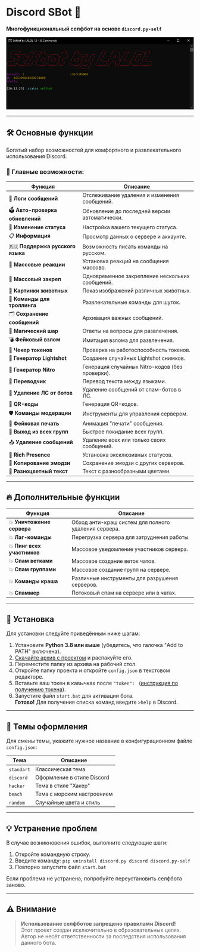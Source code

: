 # Discord SBot 🎩  
**Многофункциональный селфбот на основе `discord.py-self`**

![Banner](https://github.com/CrimeMoot/SBot/raw/master/cogs/screenshot.png)

---

## 🛠 Основные функции  
Богатый набор возможностей для комфортного и развлекательного использования Discord.

### 🚀 Главные возможности:

| Функция                   | Описание                                                                 |
|---------------------------|-------------------------------------------------------------------------|
| 📝 **Логи сообщений**      | Отслеживание удаления и изменения сообщений.                            |
| 🗳 **Авто-проверка обновлений** | Обновление до последней версии автоматически.                    |
| 📲 **Изменение статуса**   | Настройка вашего текущего статуса.                                     |
| 📋 **Информация**          | Просмотр данных о сервере и аккаунте.                                  |
| 🇷🇺 **Поддержка русского языка** | Возможность писать команды на русском.                          |
| 🤩 **Массовые реакции**    | Установка реакций на сообщения массово.                               |
| 📎 **Массовый закреп**     | Одновременное закрепление нескольких сообщений.                        |
| 🦊 **Картинки животных**   | Показ изображений различных животных.                                 |
| 🐒 **Команды для троллинга** | Развлекательные команды для шуток.                                |
| 🗂 **Сохранение сообщений** | Архивация важных сообщений.                                           |
| 🔮 **Магический шар**      | Ответы на вопросы для развлечения.                                     |
| 💣 **Фейковый взлом**      | Имитация взлома для развлечения.                                      |
| 💽 **Чекер токенов**       | Проверка на работоспособность токенов.                                |
| 📸 **Генератор Lightshot** | Создание случайных Lightshot снимков.                                |
| 💽 **Генератор Nitro**     | Генерация случайных Nitro-кодов (без проверки).                      |
| 📑 **Переводчик**          | Перевод текста между языками.                                         |
| 🤖 **Удаление ЛС от ботов**| Удаление сообщений от спам-ботов в ЛС.                               |
| 🔎 **QR-коды**             | Генерация QR-кодов.                                                  |
| 🛡 **Команды модерации**   | Инструменты для управления сервером.                                  |
| 🔏 **Фейковая печать**     | Анимация "печати" сообщения.                                         |
| 🚬 **Выход из всех групп** | Быстрое покидание всех групп.                                        |
| 📤 **Удаление сообщений**  | Удаление всех или только своих сообщений.                            |
| 📱 **Rich Presence**       | Установка эксклюзивных статусов.                                     |
| 🐾 **Копирование эмодзи**  | Сохранение эмодзи с других серверов.                                  |
| 🌈 **Разноцветный текст**  | Текст с разнообразными цветами.                                       |

---

## 🔥 Дополнительные функции

| Функция                | Описание                                                                  |
|------------------------|--------------------------------------------------------------------------|
| 💥 **Уничтожение сервера**   | Обход анти-краш систем для полного удаления сервера.                   |
| 💥 **Лаг-команды**            | Перегрузка сервера для затруднения работы.                           |
| 💥 **Пинг всех участников**   | Массовое уведомление участников сервера.                              |
| 💥 **Спам ветками**           | Массовое создание веток чатов.                                        |
| 💥 **Спам группами**          | Массовое создание групп на сервере.                                   |
| 💥 **Команды краша**          | Различные инструменты для разрушения серверов.                         |
| 💥 **Спаммер**                | Потоковый спам на сервере или в чатах.                                |

---

## 🔧 Установка

Для установки следуйте приведённым ниже шагам:
1. Установите **Python 3.8 или выше** (убедитесь, что галочка "Add to PATH" включена).                              
2. [Скачайте архив с проектом](https://github.com/CrimeMoot/SBot) и распакуйте его.                   
3. Переместите папку из архива на рабочий стол.                                                                     
4. Откройте папку проекта и откройте `config.json` в текстовом редакторе.                                          
5. Вставьте ваш токен в кавычках после `"token": ` ([инструкция по получению токена](https://youtu.be/9eE39IGQNcs)). 
6. Запустите файл `start.bat` для активации бота.                                                                   
**Готово!** Для получения списка команд введите `>help` в Discord.                                               

---

## 🎨 Темы оформления

Для смены темы, укажите нужное название в конфигурационном файле `config.json`:

| Тема      | Описание                |
|-----------|--------------------------|
| `standart` | Классическая тема       |
| `discord`  | Оформление в стиле Discord |
| `hacker`   | Тема в стиле "Хакер"    |
| `beach`    | Тема с морским настроением |
| `random`   | Случайные цвета и стиль |

---

## 💡 Устранение проблем

В случае возникновения ошибок, выполните следующие шаги:
1. Откройте командную строку.                                                                      
2. Введите команду: `pip uninstall discord.py discord discord.py-self`                              
3. Повторно запустите файл `start.bat`                                                             

Если проблема не устранена, попробуйте переустановить селфбота заново.

---

## ⚠️ Внимание

> **Использование селфботов запрещено правилами Discord!**  
> Этот проект создан исключительно в образовательных целях. Автор не несёт ответственности за последствия использования данного бота.
